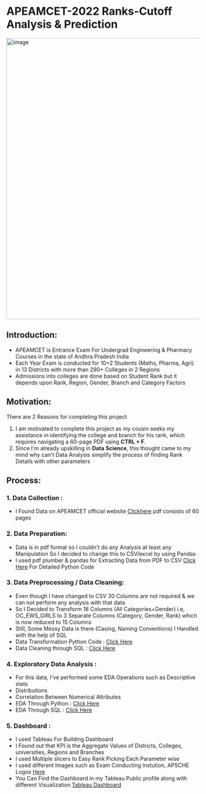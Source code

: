 # **APEAMCET-2022** **Ranks-Cutoff** **Analysis** & **Prediction**
<img width="1699" height="732" alt="image" src="https://github.com/user-attachments/assets/6eb3d0d4-fa90-4397-8e1a-0e5a9f07993c" />

## Introduction: 
- APEAMCET is Entrance Exam For Undergrad Engineering & Pharmacy Courses in the state of Andhra Pradesh India
- Each Year Exam is conducted for 10+2 Students (Maths, Pharma, Agri) in 13 Districts with more than 290+ Colleges in 2 Regions
- Admissions into colleges are done based on Student Rank but it depends upon Rank, Region, Gender, Branch and Category Factors

## Motivation:
 There are 2 Reasons for completing this project
 1. I am motivated to complete this project as my cousin seeks my assistance in identifying the college and branch for his rank, which requires navigating a 60-page PDF using **CTRL + F**.
 2. Since I'm already upskilling in **Data** **Science**, this thought came to my mind why can't Data Analysis simplify the process of finding Rank Details with other parameters
    
## Process:
  ### 1. Data Collection :
  - I Found Data on APEAMCET official website [Clickhere](https://cets.apsche.ap.gov.in/EAPCET/PDF/APEAPCET2023_2022LASTRANKDETAILS.pdf) pdf consists of 60 pages
  ### 2. Data Preparation:
  - Data is in pdf format so I couldn't do any Analysis at least any Manipulation So I decided to change this to CSV/excel by using Pandas
  - I used pdf plumber & pandas for Extracting Data from PDF to CSV [Click Here](https://github.com/NithinReddy369/APEMCET_2023_E2D_Data_Analysis/blob/main/pdf_to_csv.ipynb) For Detailed Python Code
  ### 3. Data Preprocessing / Data Cleaning:
  - Even though I have changed to CSV 30 Columns are not required & we can not perform any analysis with that data
  - So I Decided to Transform 18 Columns (All Categories+Gender) i.e, OC_EWS_GIRLS to 3 Separate Columns (Category, Gender, Rank) which is now reduced to 15 Columns
  - Still, Some Messy Data is there (Casing, Naming Conventions) I Handled with the help of SQL
  - Data Transformation Python Code : [Click Here](https://github.com/lokeshmadiga/apeamcet2022-Ranks-cutoff/blob/apeamcet_u1/apeamcet_data_transformation.ipynb)
  - Data Cleaning through SQL :  [Click Here](https://github.com/lokeshmadiga/apeamcet2022-Ranks-cutoff/blob/apeamcet_u1/SQL_Queries.sql)
 ### 4. Exploratory Data Analysis :
  - For this data, I've performed some EDA Operations such as Descriptive stats
  - Distributions
  - Correlation Between Numerical Attributes
  - EDA Through Python : [Click Here](https://github.com/lokeshmadiga/apeamcet2022-Ranks-cutoff/blob/apeamcet_u1/APEAMCET_EDA.ipynb)
  - EDA Through SQL : [Click Here](https://github.com/lokeshmadiga/apeamcet2022-Ranks-cutoff/blob/apeamcet_u1/SQL_Queries.sql)
 ### 5. Dashboard :
  - I used Tableau For Building Dashboard
  - I Found out that KPI is the Aggregate Values of Districts, Colleges, universities, Regions and Branches
  - I used Multiple slicers to Easy Rank Picking Each Parameter wise
  - I used different Images such as Exam Conducting Instution, APSCHE Logos [Here](https://cets.apsche.ap.gov.in/EAPCET/EapcetHomepages/ImportantDates.aspx)
  - You Can Find the Dashboard in my Tableau Public profile along with different Visualization [Tableau Dashboard](https://public.tableau.com/app/profile/lokesh.madiga)

